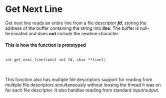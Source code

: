 <h1> Get Next Line </h1>

<p>
Get next line reads an entire line from a file descriptor <i><b>fd</b></i>, storing the address of the buffer 
containing the string into <i><b>line</b></i>.
The buffer is null-terminated and does <b>not</b> include the newline character.
</p>
<h4> This is how the function is prototyped </h4>
<code>
int	get_next_line(const int fd, char **line);</li>
</code>
<br></br>
<p>
This function also has multiple file descriptors support for reading from multiple file descriptors simultaneously without loosing the thread it was on for each file descriptor.
It also handles reading from standard input/output.
</p>
